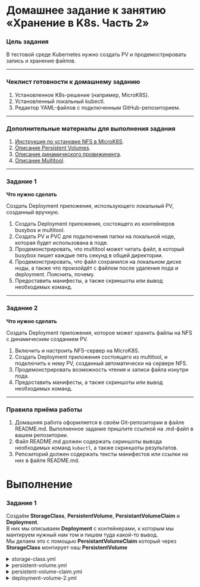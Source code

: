 # Домашнее задание к занятию «Хранение в K8s. Часть 2»

### Цель задания

В тестовой среде Kubernetes нужно создать PV и продемострировать запись и хранение файлов.

------

### Чеклист готовности к домашнему заданию

1. Установленное K8s-решение (например, MicroK8S).
2. Установленный локальный kubectl.
3. Редактор YAML-файлов с подключенным GitHub-репозиторием.

------

### Дополнительные материалы для выполнения задания

1. [Инструкция по установке NFS в MicroK8S](https://microk8s.io/docs/nfs). 
2. [Описание Persistent Volumes](https://kubernetes.io/docs/concepts/storage/persistent-volumes/). 
3. [Описание динамического провижининга](https://kubernetes.io/docs/concepts/storage/dynamic-provisioning/). 
4. [Описание Multitool](https://github.com/wbitt/Network-MultiTool).

------

### Задание 1

**Что нужно сделать**

Создать Deployment приложения, использующего локальный PV, созданный вручную.

1. Создать Deployment приложения, состоящего из контейнеров busybox и multitool.
2. Создать PV и PVC для подключения папки на локальной ноде, которая будет использована в поде.
3. Продемонстрировать, что multitool может читать файл, в который busybox пишет каждые пять секунд в общей директории. 
4. Продемонстрировать, что файл сохранился на локальном диске ноды, а также что произойдёт с файлом после удаления пода и deployment. Пояснить, почему.
5. Предоставить манифесты, а также скриншоты или вывод необходимых команд.

------

### Задание 2

**Что нужно сделать**

Создать Deployment приложения, которое может хранить файлы на NFS с динамическим созданием PV.

1. Включить и настроить NFS-сервер на MicroK8S.
2. Создать Deployment приложения состоящего из multitool, и подключить к нему PV, созданный автоматически на сервере NFS.
3. Продемонстрировать возможность чтения и записи файла изнутри пода. 
4. Предоставить манифесты, а также скриншоты или вывод необходимых команд.

------

### Правила приёма работы

1. Домашняя работа оформляется в своём Git-репозитории в файле README.md. Выполненное задание пришлите ссылкой на .md-файл в вашем репозитории.
2. Файл README.md должен содержать скриншоты вывода необходимых команд `kubectl`, а также скриншоты результатов.
3. Репозиторий должен содержать тексты манифестов или ссылки на них в файле README.md.



# Выполнение  
### Задание 1  

Создаём **StorageClass**, **PersistentVolume**, **PersistantVolumeClaim** и **Deployment**.  
В них мы описываем **Deployment** с контейнерами, к которым мы мантируем нужный нам том и пишем туда какой-то вывод.  
Мы делаем это с помощью **PersistantVolumeClaim** который через **StorageClass** монтирует наш **PersistentVolume**  

<details>

  <summary>storage-class.yml</summary>
  
```yml
kind: StorageClass
apiVersion: storage.k8s.io/v1
metadata:
  name: local-storage
provisioner: kubernetes.io/no-provisioner
volumeBindingMode: WaitForFirstConsumer
```
</details>


<details>

  <summary>persistent-volume.yml</summary>
  
```yml
apiVersion: v1
kind: PersistentVolume
metadata:
  name: pv
spec:
  storageClassName: local-storage
  capacity:
    storage: 1Gi
  accessModes:
    - ReadWriteMany
  hostPath:
    path: /PV
  persistentVolumeReclaimPolicy: Retain
```
  
</details>


<details>

  <summary>persistent-volume-claim.yml</summary>
  
```yml
apiVersion: v1
kind: PersistentVolumeClaim
metadata:
  name: netologypvc
spec:
  storageClassName: local-storage
  accessModes:
    - ReadWriteMany
  resources:
    requests:
      storage: 1Gi
  volumeName: pv
```
  
</details>


<details>

  <summary>deployment-volume-2.yml</summary>
  
```yml
apiVersion: apps/v1
kind: Deployment
metadata:
  name: netology-deployment-volume
  labels:
    app: netology-app
spec:
  replicas: 1
  selector:
    matchLabels:
      app: netology-app
  template:
    metadata:
      labels:
        app: netology-app
    spec:
      volumes:
      - name: my-volume
        persistentVolumeClaim:
          claimName: netologypvc
      containers:
      - name: busybox
        image: busybox
        command: ['sh', '-c', "while true; do date >> /output/output.txt; sleep 5; done"]
        volumeMounts:
        - name: my-volume
          mountPath: /output
      - name: multitool
        image: wbitt/network-multitool
        env:
          - name: HTTP_PORT
            value: "8080"
          - name: HTTPS_PORT
            value: "11443"
        ports:
        - containerPort: 8080
        - containerPort: 11443
        volumeMounts:
        - name: my-volume
          mountPath: /input
```

</details>
